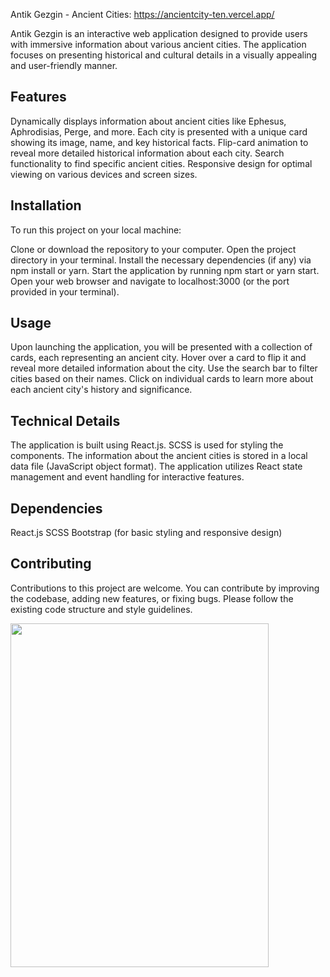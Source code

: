 Antik Gezgin - Ancient Cities: https://ancientcity-ten.vercel.app/

Antik Gezgin is an interactive web application designed to provide users with immersive information about various ancient cities. The application focuses on presenting historical and cultural details in a visually appealing and user-friendly manner.


## Features
Dynamically displays information about ancient cities like Ephesus, Aphrodisias, Perge, and more.
Each city is presented with a unique card showing its image, name, and key historical facts.
Flip-card animation to reveal more detailed historical information about each city.
Search functionality to find specific ancient cities.
Responsive design for optimal viewing on various devices and screen sizes.


## Installation
To run this project on your local machine:

Clone or download the repository to your computer.
Open the project directory in your terminal.
Install the necessary dependencies (if any) via npm install or yarn.
Start the application by running npm start or yarn start.
Open your web browser and navigate to localhost:3000 (or the port provided in your terminal).


## Usage
Upon launching the application, you will be presented with a collection of cards, each representing an ancient city.
Hover over a card to flip it and reveal more detailed information about the city.
Use the search bar to filter cities based on their names.
Click on individual cards to learn more about each ancient city's history and significance.

## Technical Details
The application is built using React.js.
SCSS is used for styling the components.
The information about the ancient cities is stored in a local data file (JavaScript object format).
The application utilizes React state management and event handling for interactive features.

## Dependencies
React.js
SCSS
Bootstrap (for basic styling and responsive design)

## Contributing
Contributions to this project are welcome. You can contribute by improving the codebase, adding new features, or fixing bugs. Please follow the existing code structure and style guidelines.





<img src="./Animationantik.gif"  width="90.5%" height="550" />


